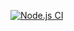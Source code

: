 [![Node.js CI](https://github.com/Wiseman930/settings-bill-expressjs/actions/workflows/node.js.yml/badge.svg)](https://github.com/Wiseman930/settings-bill-expressjs/actions/workflows/node.js.yml)